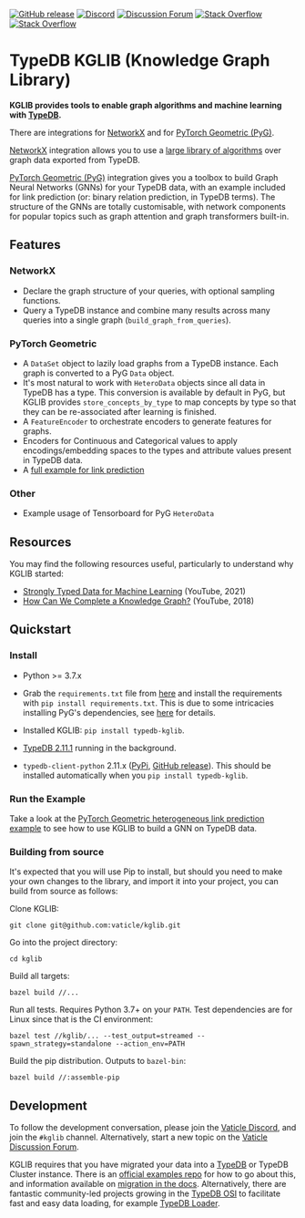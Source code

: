 [![GitHub release](https://img.shields.io/github/release/vaticle/kglib.svg)](https://github.com/vaticle/typedb/releases/latest)
[![Discord](https://img.shields.io/discord/665254494820368395?color=7389D8&label=chat&logo=discord&logoColor=ffffff)](https://vaticle.com/discord)
[![Discussion Forum](https://img.shields.io/discourse/https/forum.vaticle.com/topics.svg)](https://forum.vaticle.com)
[![Stack Overflow](https://img.shields.io/badge/stackoverflow-typedb-796de3.svg)](https://stackoverflow.com/questions/tagged/typedb)
[![Stack Overflow](https://img.shields.io/badge/stackoverflow-typeql-3dce8c.svg)](https://stackoverflow.com/questions/tagged/typeql)

# TypeDB KGLIB (Knowledge Graph Library)

**KGLIB provides tools to enable graph algorithms and machine learning with [TypeDB](https://github.com/vaticle/typedb).**

There are integrations for [NetworkX](https://networkx.org) and for [PyTorch Geometric (PyG)](https://github.com/pyg-team/pytorch_geometric).

[NetworkX](https://networkx.org) integration allows you to use a [large library of algorithms](https://networkx.org/documentation/stable/reference/algorithms/index.html) over graph data exported from TypeDB.

[PyTorch Geometric (PyG)](https://github.com/pyg-team/pytorch_geometric) integration gives you a toolbox to build Graph Neural Networks (GNNs) for your TypeDB data, with an example included for link prediction (or: binary relation prediction, in TypeDB terms). The structure of the GNNs are totally customisable, with network components for popular topics such as graph attention and graph transformers built-in.  

## Features

### NetworkX
- Declare the graph structure of your queries, with optional sampling functions.
- Query a TypeDB instance and combine many results across many queries into a single graph (`build_graph_from_queries`).
### PyTorch Geometric
- A `DataSet` object to lazily load graphs from a TypeDB instance. Each graph is converted to a PyG `Data` object.
- It's most natural to work with `HeteroData` objects since all data in TypeDB has a type. This conversion is available by default in PyG, but KGLIB provides `store_concepts_by_type` to map concepts by type so that they can be re-associated after learning is finished.
- A `FeatureEncoder` to orchestrate encoders to generate features for graphs.
- Encoders for Continuous and Categorical values to apply encodings/embedding spaces to the types and attribute values present in TypeDB data.
- A [full example for link prediction](kglib/examples/diagnosis)
### Other
- Example usage of Tensorboard for PyG `HeteroData`

## Resources
You may find the following resources useful, particularly to understand why KGLIB started: 
- [Strongly Typed Data for Machine Learning](https://www.youtube.com/watch?v=qhUyurWMiSQ) (YouTube, 2021)
- [How Can We Complete a Knowledge Graph?](https://www.youtube.com/watch?v=nYDi1_UaFtU) (YouTube, 2018)

## Quickstart

### Install

- Python >= 3.7.x

- Grab the `requirements.txt` file from [here](requirements.txt) and install the requirements with `pip install requirements.txt`. This is due to some intricacies installing PyG's dependencies, see [here](https://github.com/pyg-team/pytorch_geometric/issues/861) for details.

- Installed KGLIB: `pip install typedb-kglib`. 

- [TypeDB 2.11.1](https://github.com/vaticle/typedb/releases) running in the background.

- `typedb-client-python` 2.11.x ([PyPi](https://pypi.org/project/typedb-client/), [GitHub release](https://github.com/vaticle/typedb-client-python/releases)). This should be installed automatically when you `pip install typedb-kglib`.

### Run the Example

Take a look at the [PyTorch Geometric heterogeneous link prediction example](kglib/examples/diagnosis) to see how to use KGLIB to build a GNN on TypeDB data.

### Building from source

It's expected that you will use Pip to install, but should you need to make your own changes to the library, and import it into your project, you can build from source as follows:

Clone KGLIB:

```
git clone git@github.com:vaticle/kglib.git
```

Go into the project directory:

```
cd kglib
```

Build all targets:

```
bazel build //...
```

Run all tests. Requires Python 3.7+ on your `PATH`. Test dependencies are for Linux since that is the CI environment: 

```
bazel test //kglib/... --test_output=streamed --spawn_strategy=standalone --action_env=PATH
```

Build the pip distribution. Outputs to `bazel-bin`:

```
bazel build //:assemble-pip
```

## Development

To follow the development conversation, please join the [Vaticle Discord](https://discord.com/invite/vaticle), and join the `#kglib` channel. Alternatively, start a new topic on the [Vaticle Discussion Forum](https://forum.vaticle.com).

KGLIB requires that you have migrated your data into a [TypeDB](https://github.com/vaticle/typedb) or TypeDB Cluster instance. There is an [official examples repo](https://github.com/vaticle/examples) for how to go about this, and information available on [migration in the docs](https://docs.vaticle.com/docs/examples/phone-calls-migration-python). Alternatively, there are fantastic community-led projects growing in the [TypeDB OSI](https://typedb.org) to facilitate fast and easy data loading, for example [TypeDB Loader](https://github.com/typedb-osi/typedb-loader).
